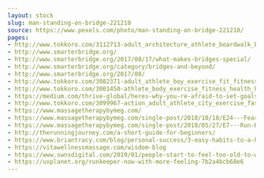```yaml
---
layout: stock
slug: man-standing-on-bridge-221210
source: https://www.pexels.com/photo/man-standing-on-bridge-221210/
pages:
- http://www.tokkoro.com/3112713-adult_architecture_athlete_boardwalk_bridge_daytime_exercise_fit_fitness_footbridge_health_man_outdoors_person_railings_recreation_run_runner_shoes_sport_stretching_train_training_travel_wear_woo.html
- http://www.smarterbridge.org/
- http://www.smarterbridge.org/2017/08/17/what-makes-bridges-special/
- http://www.smarterbridge.org/category/bridges-and-beyond/
- http://www.smarterbridge.org/2017/08/
- http://www.tokkoro.com/3082371-adult_athlete_boy_exercise_fit_fitness_grass_health_leisure_lifestyle_man_outdoors_park_person_recreation_selective-color_sweat_training_trees_workout.html
- http://www.tokkoro.com/3001450-athlete_body_exercise_fitness_health_healthy_hobby_lifestyle_person_runner_sport_sports-field_sportswear_stretching_sweatsuit_therapy_tracksuit_training_woman_workout.html
- https://medium.com/thrive-global/heres-why-you-re-afraid-to-set-goals-901528b3ddb9
- http://www.tokkoro.com/3099967-action_adult_athlete_city_exercise_fashion_feet_fitness_footwear_indoors_legs_light_man_outdoors_person_runner_shoes_sneakers_sport_street_training_tunnel_under-armour_urban_wear_workout.html
- https://www.massagetherapybymeg.com/
- https://www.massagetherapybymeg.com/single-post/2018/10/18/E24---Fearless-Run-For-Yourself-with-Stephanie-Wright-Part-2
- https://www.massagetherapybymeg.com/single-post/2018/05/27/E7---Run-Ragnar-An-Interview-with-Greg-Russell-Ragnar-Warrior-and-23-Time-Ragnarian
- http://therunningjourney.com/a-short-guide-for-beginners/
- https://www.briantracy.com/blog/personal-success/3-easy-habits-to-a-healthy-lifestyle/
- https://vitawellnessmassage.com/wisdom-blog
- https://www.swnsdigital.com/2019/01/people-start-to-feel-too-old-to-work-out-at-this-age/
- https://uxplanet.org/runkeeper-now-with-more-feeling-7b2a4bcb68e6
---
```

